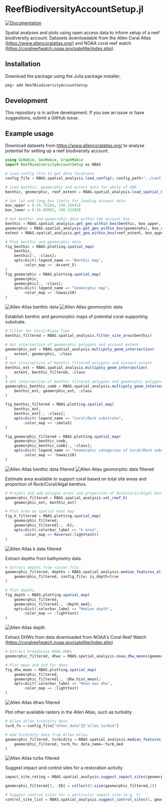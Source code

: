 # ReefBiodiversityAccountSetup.jl

[![Documentation](https://img.shields.io/badge/docs-dev-blue)](https://open-aims.github.io/ReefBiodiversityAccountSetup.jl/dev/)

Spatial analyses and plots using open access data to inform setup of a reef biodiversity account. Datasets downloadable from the Allen Coral Atlas (<https://www.allencoralatlas.org/>) and NOAA coral reef watch (<https://coralreefwatch.noaa.gov/satellite/index.php>).

## Installation

Download the package using the Julia package installer,

```julia
pkg> add ReefBiodiversityAccountSetup
```

## Development

This repository is in active development. If you see an issue or have suggestions, submit a GitHub issue.

## Example usage

Download datasets from <https://www.allencoralatlas.org/> to analyse potential for setting up a reef biodiversity account.

```julia
using GLMakie, GeoMakie, GraphMakie
import ReefBiodiversityAccountSetup as RBAS

# Load config file to get data locations
config_file = RBAS.spatial_analysis.load_config(; config_path="../config.toml")

# Load benthic, geomorphic and extent data for whole of GBR
benthic, geomorphic, reef_extent = RBAS.spatial_analysis.load_spatial_base(config_file)

# Set lat and long box limits for loading account data
box_upper = (-16.75284, 146.15641)
box_lower = (-16.95082, 146.32396)

# Get benthic and geomorphic data within the account box
benthic = RBAS.spatial_analysis.get_geo_within_box(benthic, box_upper, box_lower)
geomorphic = RBAS.spatial_analysis.get_geo_within_box(geomorphic, box_upper, box_lower)
extent = RBAS.spatial_analysis.get_geo_within_box(reef_extent, box_upper, box_lower)

# Plot benthic and geomorphic data
fig_benthic = RBAS.plotting.spatial_map(
    benthic,
    benthic[:, :class];
    opts=Dict(:legend_name => "Benthic map",
        :color_map => :Accent_5)
)
fig_geomorphic = RBAS.plotting.spatial_map(
    geomorphic,
    geomorphic[:, :class];
    opts=Dict(:legend_name => "Geomorphic map",
        :color_map => :hawaii10)
)
```

![Allen Atlas benthic data](./assets/imgs/benthic_example_domain.png)
![Allen Atlas geomorphic data](./assets/imgs/geomorphic_example_domain.png)

Establish benthic and geomorphic maps of potential coral-supporting substrate.

```julia
# Filter for Coral/Algae type
benthic_filtered = RBAS.spatial_analysis.filter_site_area(benthic)

# Get intersection of geomorphic polygons and account extent
geomorphic_ext = RBAS.spatial_analysis.multipoly_geom_intersection(
    extent, geomorphic, :class
)
# Get intersection of benthic filtered polygons and account extent
benthic_ext = RBAS.spatial_analysis.multipoly_geom_intersection(
    extent, benthic_filtered, :class
)
# Get intersection of benthic filtered polygons and geomorphic polygons
geomorphic_benthic_comb = RBAS.spatial_analysis.multipoly_geom_intersection(
    benthic_ext, geomorphic_ext, :class
)

fig_benthic_filtered = RBAS.plotting.spatial_map(
    benthic_ext,
    benthic_ext[:, :class];
    opts=Dict(:legend_name => "Coral/Rock substrate",
        :color_map => :imolaS)
)

fig_geomorphic_filtered = RBAS.plotting.spatial_map(
    geomorphic_benthic_comb,
    geomorphic_benthic_comb[:, :class];
    opts=Dict(:legend_name => "Geomorphic categories of Coral/Rock substrate",
        :color_map => :hawaii10)
)

```

![Allen Atlas benthic data filtered](./assets/imgs/benthic_filtered_example_domain.png)
![Allen Atlas geomorphic data filtered](./assets/imgs/geomorphic_filtered_example_domain.png)

Estimate area available to support coral based on total site areas and proportion of Rock/Coral/Algal benthos.

```julia
# Project and add polygon areas and proportion of Rock/Coral/Algal benthos to gdf
geomorphic_filtered = RBAS.spatial_analysis.set_reef_k(
    geomorphic_ext, benthic_ext)

# Plot area as spatial heat map
fig_k_filtered = RBAS.plotting.spatial_map(
    geomorphic_filtered,
    geomorphic_filtered[:, :k];
    opts=Dict(:colorbar_label => "k area",
        :color_map => Reverse(:lighttest))
)

```
![Allen Atlas k data filtered](./assets/imgs/k_area_filtered_example_domain.png)

Extract depths from bathymetry data.

```julia
# Extract depths from raster file
geomorphic_filtered, depths = RBAS.spatial_analysis.median_features_allen(
    geomorphic_filtered, config_file; is_depth=true
)

# Plot depths
fig_depth = RBAS.plotting.spatial_map(
    geomorphic_filtered,
    geomorphic_filtered[:, :depth_med];
    opts=Dict(:colorbar_label => "Median depth",
        :color_map => :lighttest)
)

```
![Allen Atlas depth](./assets/imgs/depth_filtered_example_domain.png)

Extract DHWs from data downloaded from NOAA's Coral Reef Watch (<https://coralreefwatch.noaa.gov/satellite/index.php>)

```julia
# Extract broadscale NOAA DHWs
geomorphic_filtered, dhws = RBAS.spatial_analysis.noaa_dhw_means(geomorphic_filtered, config_file)

# Plot mean and std for dhws
fig_dhw_mean = RBAS.plotting.spatial_map(
    geomorphic_filtered,
    geomorphic_filtered[:, :dhw_hist_mean];
    opts=Dict(:colorbar_label => "Mean max dhw",
        :color_map => :lighttest)
)

```
![Allen Atlas dhws filtered](./assets/imgs/mean_max_example_domain.png)

Plot other available rasters in the Allen Atlas, such as turbidity

```julia
# Allen atlas turbidity data
turb_fn = config_file["other_data"]["allen_turbid"]

# Add turbidity data from Allen Atlas
geomorphic_filtered, turbidity = RBAS.spatial_analysis.median_features_allen(
    geomorphic_filtered, turb_fn; data_name=:turb_med
)

```

![Allen Atlas turbs filtered](./assets/imgs/med_turb_example_domain.png)

Suggest impact and control sites for a restoration activity

```julia
impact_site_rating = RBAS.spatial_analysis.suggest_impact_sites(geomorphic_filtered; sorted=false)

geomorphic_filtered[!, :ID] = collect(1:size(geomorphic_filtered,1))

# Suggest control sites for a particular impact site (e.g. 5)
control_site_list = RBAS.spatial_analysis.suggest_control_sites(5, geomorphic_filtered[:,Not(:geom)], [:class]; ID_COLUMN=:ID)
```
